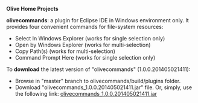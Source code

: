 **Olive Home Projects**

**olivecommands**: a plugin for Eclipse IDE in Windows environment only. It provides four convenient commands for file-system resources:
+ Select In Windows Explorer (works for single selection only)
+ Open by Windows Explorer (works for multi-selection)
+ Copy Path(s) (works for multi-selection)
+ Command Prompt Here (works for single selection only)

To **download** the latest version of "olivecommands" (1.0.0.201405021411):
+ Browse in "master" branch to olivecommands/build/plugins folder.
+ Download "olivecommands\_1.0.0.201405021411.jar" file.
Or, simply, use the following link: [olivecommands\_1.0.0.201405021411.jar](https://github.com/ashawki/olive-home/blob/master/olivecommands/build/plugins/olivecommands_1.0.0.201405021411.jar)
